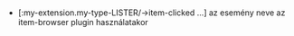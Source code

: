 
#

 - [:my-extension.my-type-LISTER/->item-clicked ...] az esemény neve az item-browser plugin
   használatakor
